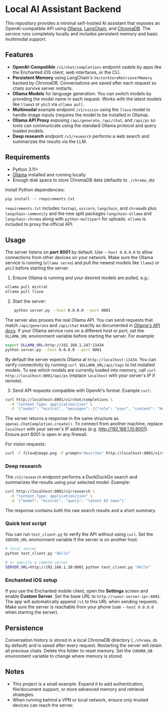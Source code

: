 # Local AI Assistant Backend

This repository provides a minimal self-hosted AI assistant that exposes an OpenAI-compatible API using [Ollama](https://github.com/jmorganca/ollama), [LangChain](https://python.langchain.com/), and [ChromaDB](https://www.trychroma.com/). The service runs completely locally and includes persistent memory and basic multimodal support.

## Features

- **OpenAI-Compatible** `/v1/chat/completions` endpoint usable by apps like the Enchanted iOS client, web interfaces, or the CLI.
- **Persistent Memory** using LangChain's `VectorStoreRetrieverMemory` backed by
  ChromaDB. Conversations are saved after each request so chats survive server
  restarts.
- **Ollama Models** for language generation. You can switch models by providing the model name in each request. Works with the latest models like `llama3` or `phi3` via `ollama pull`.
- **Multimodal** example endpoint `/v1/vision` using the `llava` model to handle image inputs (requires the model to be installed in Ollama).
- **Ollama API Proxy** exposing `/api/generate`, `/api/chat`, and `/api/ps` so
  tools can communicate using the standard Ollama protocol and query loaded
  models.
- **Deep research** endpoint `/v1/research` performs a web search and summarizes
  the results via the LLM.

## Requirements

- Python 3.11+
- [Ollama](https://github.com/jmorganca/ollama) installed and running locally
- Enough disk space to store ChromaDB data (defaults to `./chroma_db`)

Install Python dependencies:

```bash
pip install -r requirements.txt
```

`requirements.txt` includes `fastapi`, `uvicorn`, `langchain`, and `chromadb` plus
`langchain-community` and the new split packages `langchain-ollama` and
`langchain-chroma` along with `python-multipart` for uploads.
`ollama` is included to proxy the official API.

## Usage

The server listens on **port 8001** by default. Use `--host 0.0.0.0` to allow connections from other devices on your network. Make sure the Ollama service is running (`ollama serve`) and pull the newest models like `llama3` or `phi3` before starting the server.

1. Ensure Ollama is running and your desired models are pulled, e.g.:

```bash
ollama pull mistral
ollama pull llava
```

2. Start the server:

```bash
    python server.py --host 0.0.0.0 --port 8001
```

The server also proxies the real Ollama API. You can send requests that match
`/api/generate` and `/api/chat` exactly as documented in
[Ollama's API docs](https://github.com/ollama/ollama/blob/main/docs/api.md).
If your Ollama service runs on a different host or port, set the `OLLAMA_URL`
environment variable before starting the server. For example:

```bash
export OLLAMA_URL=http://192.168.1.247:11434
python server.py --host 0.0.0.0 --port 8001
```
By default the server expects Ollama at `http://localhost:11434`.
You can verify connectivity by running `curl $OLLAMA_URL/api/tags` to list
installed models. To see which models are currently loaded into memory, call
`curl http://localhost:8001/api/ps` (replace `localhost` with your server's IP
if remote).

3. Send API requests compatible with OpenAI's format. Example `curl`:

```bash
curl http://localhost:8001/v1/chat/completions \
  -H "Content-Type: application/json" \
  -d '{"model": "mistral", "messages": [{"role": "user", "content": "Hello"}]}'
```

The server returns a response in the same structure as `openai.ChatCompletion.create()`.
To connect from another machine, replace `localhost` with your server's IP address (e.g. http://192.168.1.10:8001). Ensure port 8001 is open in any firewall.

For vision requests:

```bash
curl -F file=@image.png -F prompt="describe" http://localhost:8001/v1/vision
```

### Deep research

The `/v1/research` endpoint performs a DuckDuckGo search and summarizes the
results using your selected model. Example:

```bash
curl http://localhost:8001/v1/research \
  -H "Content-Type: application/json" \
  -d '{"model": "mistral", "query": "latest AI news"}'
```

The response contains both the raw search results and a short summary.

### Quick test script

You can run `test_client.py` to verify the API without using `curl`.
Set the `SERVER_URL` environment variable if the server is on another host:

```bash
# local server
python test_client.py "Hello"

# or specify a remote server
SERVER_URL=http://192.168.1.10:8001 python test_client.py "Hello"
```

### Enchanted iOS setup

If you use the Enchanted mobile client, open the **Settings** screen and enable
**Custom Server**. Set the base URL to `http://<your-server-ip>:8001`. The app
will automatically append `/v1` to this URL when sending requests. Make sure the
server is reachable from your phone (use `--host 0.0.0.0` when starting the
server).

## Persistence

Conversation history is stored in a local ChromaDB directory (`./chroma_db` by
default) and is saved after every request. Restarting the server will retain all
previous chats. Delete this folder to reset memory. Set the `CHROMA_DB`
environment variable to change where memory is stored.

## Notes

- This project is a small example. Expand it to add authentication, file/document support, or more advanced memory and retrieval strategies.
- When running behind a VPN or local network, ensure only trusted devices can reach the server.


